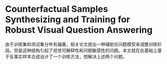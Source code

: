 # Counterfactual Samples Synthesizing and Training for Robust Visual Question Answering

由于训练集和测试集分布有偏置，相关论文提出一种辅助仅问题模型来调整训练阶段。但是这种结构引起了视觉可解释性和问题敏感性的问题。本文就在此基础上基于反事实样本合成设计了一个训练方法，想解决上述两个问题。
